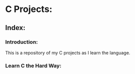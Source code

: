 # C Projects:

## Index:

### Introduction:

This is a repository of my C projects as I learn the language.

### Learn C the Hard Way: 
